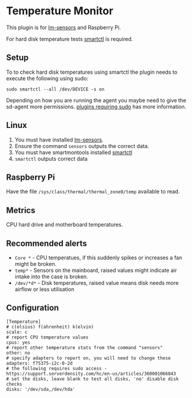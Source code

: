 Temperature Monitor
===

This plugin is for [lm-sensors](http://www.lm-sensors.org/) and Raspberry Pi.

For hard disk temperature tests [smartctl](http://www.smartmontools.org/) is required.

Setup
---

To to check hard disk temperatures using smartctl the plugin needs to execute the following
using sudo:

`sudo smartctl --all /dev/DEVICE -s on`

Depending on how you are running the agent you maybe need to give the sd-agent more permissions.
[plugins requiring sudo](https://support.serverdensity.com/hc/en-us/articles/360001066843)
has more information.

Linux
---
1. You must have installed [lm-sensors](http://www.lm-sensors.org/).
2. Ensure the command `sensors` outputs the correct data.
3. You must have smartmontools installed [smartctl](http://www.smartmontools.org/)
4. `smartctl` outputs correct data

Raspberry Pi
---
Have the file ```/sys/class/thermal/thermal_zone0/temp``` available to read.

Metrics
---
CPU hard drive and motherboard temperatures.

Recommended alerts
---
* `Core *` - CPU temperatues, if this suddenly spikes or increases a fan might be broken.
* `temp*` - Sensors on the mainboard, raised values might indicate air intake into the case is broken.
* `/dev/*d*` - Disk temperatures, raised value means disk needs more airflow or less utilisation

Configuration
---
```
[Temperature]
# c(elsius) f(ahrenheit) k(elvin)
scale: c
# report CPU temperature values
cpus: yes
# report other temperature stats from the command "sensors"
other: no
# specify adapters to report on, you will need to change these
adapters: f75375-i2c-0-2d
# the following requires sudo access - https://support.serverdensity.com/hc/en-us/articles/360001066843
# set the disks, leave blank to test all disks, 'no' disable disk checks
disks: '/dev/sda,/dev/hda'
```

